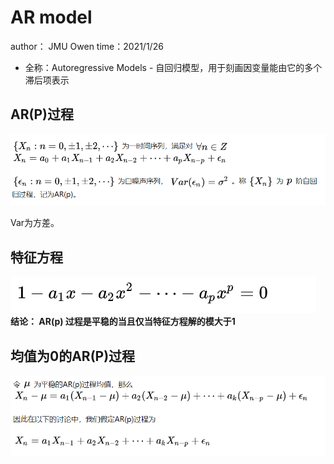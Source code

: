 # AR model
author： JMU Owen
time：2021/1/26
* 全称：Autoregressive Models - 自回归模型，用于刻画因变量能由它的多个滞后项表示
  
## AR(P)过程

![1611658661283.png](img\1611658661283.png)

Var为方差。

## 特征方程

![1611658713117.png](img\1611658713117.png)
**结论： AR(p) 过程是平稳的当且仅当特征方程解的模大于1**

## 均值为0的AR(P)过程

![1611658770672.png](img\1611658770672.png)
